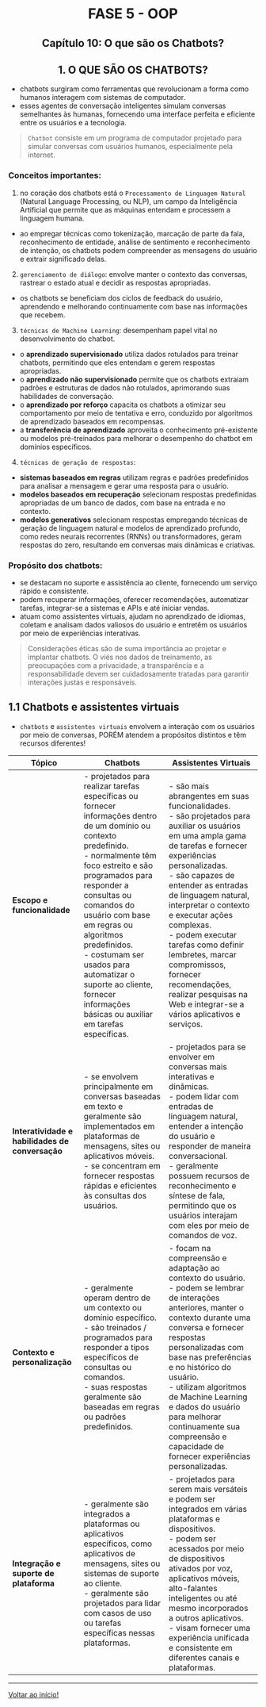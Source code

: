 <div id="fase05" align="center">
<h1>FASE 5 - OOP</h1>
<h2>Capítulo 10: O que são os Chatbots?</h2>
</div>

<div align="center">
<h2>1. O QUE SÃO OS CHATBOTS?</h2>
</div>

- chatbots surgiram como ferramentas que revolucionam a forma como humanos interagem com sistemas de computador.
- esses agentes de conversação inteligentes simulam conversas semelhantes às humanas, fornecendo uma interface perfeita e eficiente entre os usuários e a tecnologia.

> `Chatbot` consiste em um programa de computador projetado para simular conversas com usuários humanos, especialmente pela internet.

### Conceitos importantes: 

1. no coração dos chatbots está o `Processamento de Linguagem Natural` (Natural Language Processing, ou NLP), um campo da Inteligência Artificial que permite que as máquinas entendam e processem a linguagem humana.
  - ao empregar técnicas como tokenização, marcação de parte da fala, reconhecimento de entidade, análise de sentimento e reconhecimento de intenção, os chatbots podem compreender as mensagens do usuário e extrair significado delas.

2. `gerenciamento de diálogo`: envolve manter o contexto das conversas, rastrear o estado atual e decidir as respostas apropriadas.
  - os chatbots se beneficiam dos ciclos de feedback do usuário, aprendendo e melhorando continuamente com base nas informações que recebem.

3. `técnicas de Machine Learning`: desempenham papel vital no desenvolvimento do chatbot. 
- o **aprendizado supervisionado** utiliza dados rotulados para treinar chatbots, permitindo que eles entendam e gerem respostas apropriadas.
- o **aprendizado não supervisionado** permite que os chatbots extraiam padrões e estruturas de dados não rotulados, aprimorando suas habilidades de conversação.
- o **aprendizado por reforço** capacita os chatbots a otimizar seu comportamento por meio de tentativa e erro, conduzido por algoritmos de aprendizado baseados em recompensas.
- a **transferência de aprendizado** aproveita o conhecimento pré-existente ou modelos pré-treinados para melhorar o desempenho do chatbot em domínios específicos.

4. `técnicas de geração de respostas`: 
- **sistemas baseados em regras** utilizam regras e padrões predefinidos para analisar a mensagem e gerar uma resposta para o usuário.
- **modelos baseados em recuperação** selecionam respostas predefinidas apropriadas de um banco de dados, com base na entrada e no contexto.
- **modelos generativos** selecionam respostas empregando técnicas de geração de linguagem natural e modelos de aprendizado profundo, como redes neurais recorrentes (RNNs) ou transformadores, geram respostas do zero, resultando em conversas mais dinâmicas e criativas.

### Propósito dos chatbots:

- se destacam no suporte e assistência ao cliente, fornecendo um serviço rápido e consistente.
- podem recuperar informações, oferecer recomendações, automatizar tarefas, integrar-se a sistemas e APIs e até iniciar vendas.
- atuam como assistentes virtuais, ajudam no aprendizado de idiomas, coletam e analisam dados valiosos do usuário e entretêm os usuários por meio de experiências interativas.

> Considerações éticas são de suma importância ao projetar e implantar chatbots. O viés nos dados de treinamento, as preocupações com a privacidade, a transparência e a responsabilidade devem ser cuidadosamente tratadas para garantir interações justas e responsáveis.

## 1.1 Chatbots e assistentes virtuais

- `chatbots` e `assistentes virtuais` envolvem a interação com os usuários por meio de conversas, PORÉM atendem a propósitos distintos e têm recursos diferentes!

<div align="center">

Tópico | Chatbots | Assistentes Virtuais
-------|---------|-----------
**Escopo e funcionalidade** | - projetados para realizar tarefas específicas ou fornecer informações dentro de um domínio ou contexto predefinido.<br>- normalmente têm foco estreito e são programados para responder a consultas ou comandos do usuário com base em regras ou algoritmos predefinidos.<br>- costumam ser usados para automatizar o suporte ao cliente, fornecer informações básicas ou auxiliar em tarefas específicas. | - são mais abrangentes em suas funcionalidades.<br>- são projetados para auxiliar os usuários em uma ampla gama de tarefas e fornecer experiências personalizadas.<br>- são capazes de entender as entradas de linguagem natural, interpretar o contexto e executar ações complexas.<br>- podem executar tarefas como definir lembretes, marcar compromissos, fornecer recomendações, realizar pesquisas na Web e integrar-se a vários aplicativos e serviços.
**Interatividade e habilidades de conversação** | - se envolvem principalmente em conversas baseadas em texto e geralmente são implementados em plataformas de mensagens, sites ou aplicativos móveis.<br>- se concentram em fornecer respostas rápidas e eficientes às consultas dos usuários. | - projetados para se envolver em conversas mais interativas e dinâmicas.<br>- podem lidar com entradas de linguagem natural, entender a intenção do usuário e responder de maneira conversacional. <br>- geralmente possuem recursos de reconhecimento e síntese de fala, permitindo que os usuários interajam com eles por meio de comandos de voz.
**Contexto e personalização** | - geralmente operam dentro de um contexto ou domínio específico.<br>- são treinados / programados para responder a tipos específicos de consultas ou comandos.<br>- suas respostas geralmente são baseadas em regras ou padrões predefinidos. | - focam na compreensão e adaptação ao contexto do usuário.<br>- podem se lembrar de interações anteriores, manter o contexto durante uma conversa e fornecer respostas personalizadas com base nas preferências e no histórico do usuário.<br>- utilizam algoritmos de Machine Learning e dados do usuário para melhorar continuamente sua compreensão e capacidade de fornecer experiências personalizadas.
**Integração e suporte de plataforma** | - geralmente são integrados a plataformas ou aplicativos específicos, como aplicativos de mensagens, sites ou sistemas de suporte ao cliente.<br>- geralmente são projetados para lidar com casos de uso ou tarefas específicas nessas plataformas. | - projetados para serem mais versáteis e podem ser integrados em várias plataformas e dispositivos.<br>- podem ser acessados por meio de dispositivos ativados por voz, aplicativos móveis, alto-falantes inteligentes ou até mesmo incorporados a outros aplicativos.<br>- visam fornecer uma experiência unificada e consistente em diferentes canais e plataformas.

</div>








--- 

[Voltar ao início!](https://github.com/monicaquintal/fintech)